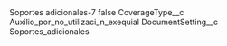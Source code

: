 <?xml version="1.0" encoding="UTF-8"?>
<CustomMetadata xmlns="http://soap.sforce.com/2006/04/metadata" xmlns:xsi="http://www.w3.org/2001/XMLSchema-instance" xmlns:xsd="http://www.w3.org/2001/XMLSchema">
    <label>Soportes adicionales-7</label>
    <protected>false</protected>
    <values>
        <field>CoverageType__c</field>
        <value xsi:type="xsd:string">Auxilio_por_no_utilizaci_n_exequial</value>
    </values>
    <values>
        <field>DocumentSetting__c</field>
        <value xsi:type="xsd:string">Soportes_adicionales</value>
    </values>
</CustomMetadata>
